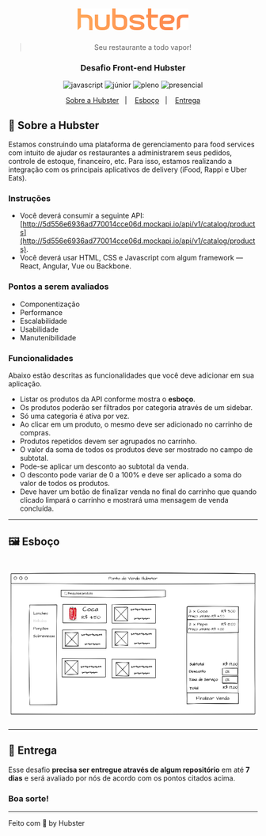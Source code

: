 <h1 align="center">
  <img alt="Hubster" title="Hubster" src="./logo-hubster.svg" />
</h1>

<blockquote align="center">Seu restaurante a todo vapor!</blockquote>

<h3 align="center">
  Desafio Front-end Hubster
</h3>

<p align="center">
  <img alt="javascript" src="https://img.shields.io/badge/-JavaScript-orange">
  <img alt="júnior" src="https://img.shields.io/badge/-Júnior-orange">
  <img alt="pleno" src="https://img.shields.io/badge/-Pleno-orange">
  <img alt="presencial" src="https://img.shields.io/badge/-Presencial-orange">
</p>

<p align="center">
  <a href="#-sobre-a-hubster">Sobre a Hubster</a>&nbsp;&nbsp;&nbsp;|&nbsp;&nbsp;&nbsp;
  <a href="#️-esboço">Esboço</a>&nbsp;&nbsp;&nbsp;|&nbsp;&nbsp;&nbsp;
  <a href="#-entrega">Entrega</a>
</p>

## 🐹 Sobre a Hubster

Estamos construindo uma plataforma de gerenciamento para food services com intuito de ajudar
os restaurantes a administrarem seus pedidos, controle de estoque, financeiro, etc. Para isso, estamos realizando a integração com os principais aplicativos de delivery (iFood, Rappi e Uber Eats).

### Instruções

- Você deverá consumir a seguinte API:
  [http://5d556e6936ad770014cce06d.mockapi.io/api/v1/catalog/products](http://5d556e6936ad770014cce06d.mockapi.io/api/v1/catalog/products).
- Você deverá usar HTML, CSS e Javascript com algum framework — React, Angular, Vue ou Backbone.

### Pontos a serem avaliados

- Componentização
- Performance
- Escalabilidade
- Usabilidade
- Manutenibilidade

### Funcionalidades

Abaixo estão descritas as funcionalidades que você deve adicionar em sua aplicação.

- Listar os produtos da API conforme mostra o **esboço**.
- Os produtos poderão ser filtrados por categoria através de um sidebar.
- Só uma categoria é ativa por vez.
- Ao clicar em um produto, o mesmo deve ser adicionado no carrinho de compras.
- Produtos repetidos devem ser agrupados no carrinho.
- O valor da soma de todos os produtos deve ser mostrado no campo de subtotal.
- Pode-se aplicar um desconto ao subtotal da venda.
- O desconto pode variar de 0 a 100% e deve ser aplicado a soma do valor de todos os produtos.
- Deve haver um botão de finalizar venda no final do carrinho que quando clicado limpará o carrinho e mostrará uma mensagem de venda concluída.

---

## 🖼️ Esboço

<h1 align="center">
  <img alt="Esboço" title="Esboço do desafio" src="./posmock.png" />
</h1>

---

## 📅 Entrega

Esse desafio **precisa ser entregue através de algum repositório** em até **7 dias** e será avaliado por nós de acordo com os pontos citados acima.

### Boa sorte!

---

Feito com 💛 by Hubster
